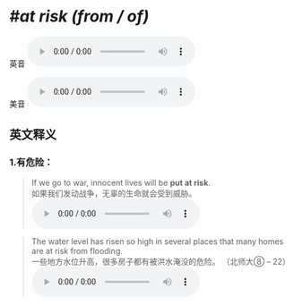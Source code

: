 # ***\#at risk (from / of)*** 
英音
<audio src="./media/at risk from1_AAC.aac" controls="controls"></audio>

美音
<audio src="./media/at risk from2_AAC.aac" controls="controls"></audio>



  

英文释义
---
### 1.**有危险：**  

 > If we go to war, innocent lives will be **put at risk**.   
 > 如果我们发动战争，无辜的生命就会受到威胁。    
<audio src="./media/risk-2.aac" controls="controls"></audio>

 > The water level has risen so high in several places that many homes are at risk from flooding.   
 > 一些地方水位升高，很多房子都有被洪水淹没的危险。  （北师大⑧ – 22）  
<audio src="./media/risk-3.aac" controls="controls"></audio>


